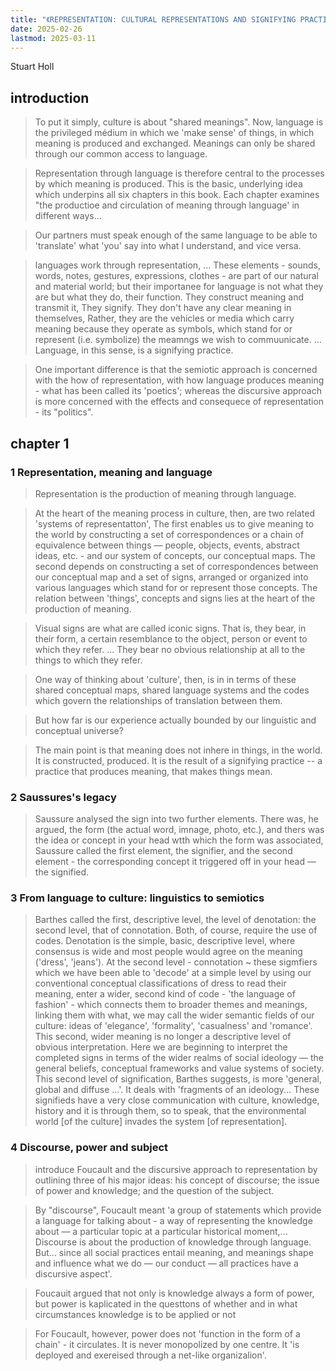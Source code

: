 ```yaml
---
title: "《REPRESENTATION: CULTURAL REPRESENTATIONS AND SIGNIFYING PRACTICES》书摘"
date: 2025-02-26
lastmod: 2025-03-11
---
```


Stuart Holl

## introduction

> To put it simply, culture is about "shared meanings". Now, language is the privileged médium in which we 'make sense' of things, in which meaning is produced and exchanged. Meanings can only be shared through our common access to language.

> Representation through language is therefore central to the processes by which meaning is produced. This is the basic, underlying idea which underpins all six chapters in this book. Each chapter examines "the productioe and circulation of meaning through language' in different ways...

> Our partners must speak enough of the same language to be able to 'translate' what 'you' say into what I understand, and vice versa.

> languages work through representation,
> ...
> These elements - sounds, words, notes, gestures, expressions, clothes - are part of our natural and material world; but their importanee for language is not what they are but what they do, their function. They construct meaning and transmit it, They signify. They don't have any clear meaning in themselves, Rather, they are the vehicles or media which carry meaning because they operate as symbols, which stand for or represent (i.e. symbolize) the meamngs we wish to commuunicate.
> ...
> Language, in this sense, is a signifying practice.

> One important difference is that the semiotic approach is concerned with the how of representation, with how language produces meaning - what has been called its 'poetics'; whereas the discursive approach is more concerned with the effects and consequece of representation - its "politics".

## chapter 1

### 1 Representation, meaning and language

> Representation is the production of meaning through language.

> At the heart of the meaning process in culture, then, are two related 'systems of representatton', The first enables us to give meaning to the world by constructing a set of correspondences or a chain of equivalence between things — people, objects, events, abstract ideas, etc. - and our system of concepts, our conceptual maps. The second depends on constructing a set of correspondences between our conceptual map and a set of signs, arranged or organized into various languages which stand for or represent those concepts. The relation between 'things', concepts and signs lies at the heart of the production of meaning.

> Visual signs are what are called iconic signs. That is, they bear, in their form, a certain resemblance to the object, person or event to which they refer.
> ...
> They bear no obvious relationship at all to the things to which they refer.

> One way of thinking about 'culture', then, is in in terms of these shared conceptual maps, shared language systems and the codes which govern the relationships of translation between them.

> But how far is our experience actually bounded by our linguistic and conceptual universe?

> The main point is that meaning does not inhere in things, in the world. It is constructed, produced. It is the result of a signifying practice -- a practice that produces meaning, that makes things mean.

### 2 Saussures's legacy

> Saussure analysed the sign into two further elements. There was, he argued, the form (the actual word, imnage, photo, etc.), and thers was the idea or concept in your head wtth which the form was associated, Saussure called the first element, the signifier, and the second element - the corresponding concept it triggered off in your head — the signified.

### 3 From language to culture: linguistics to semiotics

> Barthes called the first, descriptive level, the level of denotation: the second level, that of connotation. Both, of course, require the use of codes.
> Denotation is the simple, basic, descriptive level, where consensus is wide and most people would agree on the meaning ('dress', 'jeans'). At the second level - connotation ~ these sigmfiers which we have been able to 'decode' at a simple level by using our conventional conceptual classifications of dress to read their meaning, enter a wider, second kind of code - 'the language of fashion' - which connects them to broader themes and meanings, linking them with what, we may call the wider semantic fields of our culture: ideas of 'elegance', 'formality', 'casualness' and 'romance'. This second, wider meaning is no longer a descriptive level of obvious interpretation. Here we are beginning to interpret the completed signs in terms of the wider realms of social ideology — the general beliefs, conceptual frameworks and value systems of society. This second level of signification, Barthes suggests, is more 'general, global and diffuse ...'. It deals with 'fragments of an ideology... These signifieds have a very close communication with culture, knowledge, history and it is through them, so to speak, that the environmental world \[of the culture\] invades the system \[of representation\].

### 4 Discourse, power and subject

> introduce Foucault and the discursive approach to representation by outlining three of his major ideas: his concept of discourse; the issue of power and knowledge; and the question of the subject.

> By "discourse", Foucault meant 'a group of statements which provide a language for talking about - a way of representing the knowledge about — a particular topic at a particular historical moment,... Discourse is about the production of knowledge through language. But... since all social practices entail meaning, and meanings shape and influence what we do — our conduct — all practices have a discursive aspect'.

> Foucauit argued that not only is knowledge always a form of power, but power is kaplicated in the questtons of whether and in what circumstances knowledge is to be applied or not

> For Foucault, however, power does not 'function in the form of a chain' - it circulates. It is never monopolized by one centre. It 'is deployed and exereised through a net-like organizalion'.
